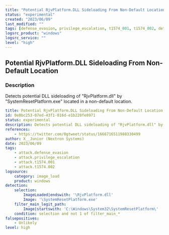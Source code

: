 ```yaml
---
title: "Potential RjvPlatform.DLL Sideloading From Non-Default Location"
status: "experimental"
created: "2023/06/09"
last_modified: ""
tags: [defense_evasion, privilege_escalation, t1574_001, t1574_002, detection_rule]
logsrc_product: "windows"
logsrc_service: ""
level: "high"
---
```


## Potential RjvPlatform.DLL Sideloading From Non-Default Location

### Description

Detects potential DLL sideloading of "RjvPlatform.dll" by "SystemResetPlatform.exe" located in a non-default location.

```yml
title: Potential RjvPlatform.DLL Sideloading From Non-Default Location
id: 0e0bc253-07ed-43f1-816d-e1b220fe8971
status: experimental
description: Detects potential DLL sideloading of "RjvPlatform.dll" by "SystemResetPlatform.exe" located in a non-default location.
references:
    - https://twitter.com/0gtweet/status/1666716511988330499
author: X__Junior (Nextron Systems)
date: 2023/06/09
tags:
    - attack.defense_evasion
    - attack.privilege_escalation
    - attack.t1574.001
    - attack.t1574.002
logsource:
    category: image_load
    product: windows
detection:
    selection:
        ImageLoaded|endswith: '\RjvPlatform.dll'
        Image: '\SystemResetPlatform.exe'
    filter_main_legit_path:
        Image|startswith: 'C:\Windows\System32\SystemResetPlatform\'
    condition: selection and not 1 of filter_main_*
falsepositives:
    - Unlikely
level: high

```
